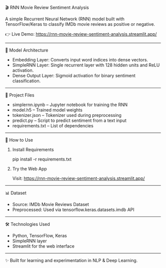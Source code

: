 🎬 RNN Movie Review Sentiment Analysis

A simple Recurrent Neural Network (RNN) model built with TensorFlow/Keras to classify IMDb movie reviews as positive or negative.

👉 Live Demo: https://rnn-movie-review-sentiment-analysis.streamlit.app/

---

🧠 Model Architecture

- Embedding Layer: Converts input word indices into dense vectors.
- SimpleRNN Layer: Single recurrent layer with 128 hidden units and ReLU activation.
- Dense Output Layer: Sigmoid activation for binary sentiment classification.

---

📁 Project Files

- simplernn.ipynb – Jupyter notebook for training the RNN
- model.h5 – Trained model weights
- tokenizer.json – Tokenizer used during preprocessing
- predict.py – Script to predict sentiment from a text input
- requirements.txt – List of dependencies

---

🚀 How to Use

1. Install Requirements

   pip install -r requirements.txt

2. Try the Web App

   Visit: https://rnn-movie-review-sentiment-analysis.streamlit.app/

---

📊 Dataset

- Source: IMDb Movie Reviews Dataset
- Preprocessed: Used via tensorflow.keras.datasets.imdb API

---

🛠️ Technologies Used

- Python, TensorFlow, Keras
- SimpleRNN layer
- Streamlit for the web interface

---

✨ Built for learning and experimentation in NLP & Deep Learning.
